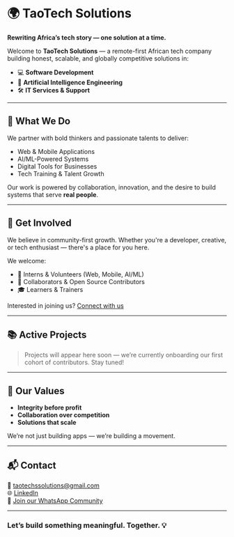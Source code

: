 # 🌍 TaoTech Solutions

**Rewriting Africa’s tech story — one solution at a time.**

Welcome to **TaoTech Solutions** — a remote-first African tech company building honest, scalable, and globally competitive solutions in:

- 💻 **Software Development**
- 🤖 **Artificial Intelligence Engineering**
- 🛠️ **IT Services & Support**

---

## 🚀 What We Do

We partner with bold thinkers and passionate talents to deliver:
- Web & Mobile Applications
- AI/ML-Powered Systems
- Digital Tools for Businesses
- Tech Training & Talent Growth

Our work is powered by collaboration, innovation, and the desire to build systems that serve **real people**.

---

## 👥 Get Involved

We believe in community-first growth. Whether you're a developer, creative, or tech enthusiast — there's a place for you here.

We welcome:
- 🌱 Interns & Volunteers (Web, Mobile, AI/ML)
- 🤝 Collaborators & Open Source Contributors
- 🎓 Learners & Trainers

Interested in joining us? [Connect with us](mailto:taotechssolutions@gmail.com)

---

## 📚 Active Projects

> Projects will appear here soon — we’re currently onboarding our first cohort of contributors. Stay tuned!

---

## 🧠 Our Values

- **Integrity before profit**
- **Collaboration over competition**
- **Solutions that scale**

We’re not just building apps — we’re building a movement.

---

## 📬 Contact

📧 taotechssolutions@gmail.com  
🌐 [LinkedIn](https://www.linkedin.com/company/taotechsolutions)  
💬 [Join our WhatsApp Community](https://chat.whatsapp.com/IkgAJo1VGKdGcTtCSK10mW)

---

### Let’s build something meaningful. Together. 💡
